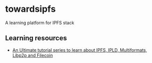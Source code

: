# towardsipfs
A learning platform for IPFS stack

## Learning resources
* [An Ultimate tutorial series to learn about IPFS, IPLD, Multiformats, Libp2p and Filecoin
](https://github.com/vasa-develop/ultimate-ipfs-series)

